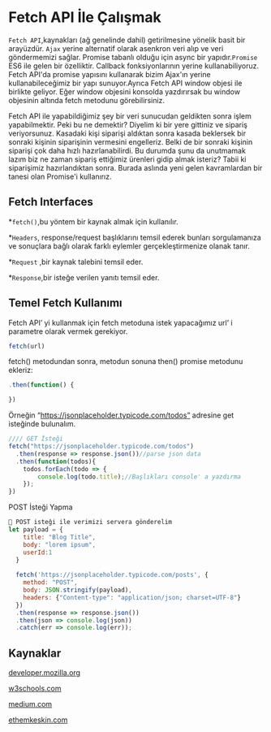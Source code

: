 # Fetch API İle Çalışmak 
`Fetch API`,kaynakları (ağ genelinde dahil)  getirilmesine yönelik basit bir arayüzdür. `Ajax` yerine alternatif olarak asenkron veri alıp ve veri göndermemizi sağlar. Promise tabanlı olduğu için async bir yapıdır.`Promise` ES6 ile gelen bir özelliktir. Callback fonksiyonlarının yerine kullanabiliyoruz. Fetch API'da promise yapısını kullanarak bizim Ajax'ın yerine kullanabileceğimiz bir yapı sunuyor.Ayrıca Fetch API  window objesi ile birlikte geliyor. Eğer window objesini konsolda yazdırırsak bu window objesinin altında fetch metodunu görebilirsiniz.

Fetch API ile yapabildiğimiz şey bir veri sunucudan geldikten sonra işlem yapabilmektir. Peki bu ne demektir? Diyelim ki bir yere gittiniz ve sipariş veriyorsunuz. Kasadaki kişi siparişi aldıktan sonra kasada beklersek bir sonraki kişinin siparişinin vermesini engelleriz. Belki de bir sonraki kişinin siparişi çok daha hızlı hazırlanabilirdi. Bu durumda şunu da unutmamak lazım biz ne zaman sipariş ettiğimiz ürenleri gidip almak isteriz? Tabii ki siparişimiz hazırlandıktan sonra. Burada aslında yeni gelen kavramlardan bir tanesi olan Promise'i kullanırız.

## Fetch Interfaces

*`fetch()`,bu yöntem bir kaynak almak için kullanılır.

*`Headers`, response/request başlıklarını temsil ederek bunları sorgulamanıza ve sonuçlara bağlı olarak farklı eylemler gerçekleştirmenize olanak tanır.

*`Request` ,bir kaynak talebini temsil eder.

*`Response`,bir isteğe verilen yanıtı temsil eder.

## Temel Fetch Kullanımı 
Fetch API’ yi kullanmak için fetch metoduna istek yapacağımız url’ i parametre olarak vermek gerekiyor.
```javascript
fetch(url)
```
fetch() metodundan sonra, metodun sonuna then() promise metodunu ekleriz:
```javascript
.then(function() {

})
```

Örneğin “https://jsonplaceholder.typicode.com/todos” adresine get isteğinde bulunalım.
```javascript
//// GET İsteği
fetch("https://jsonplaceholder.typicode.com/todos")
  .then(response => response.json())//parse json data
  .then(function(todos){
    todos.forEach(todo => {
        console.log(todo.title);//Başlıkları console' a yazdırma
    });
})
```
POST İsteği Yapma
```javascript
💭 POST isteği ile verimizi servera gönderelim  
let payload = {
    title: "Blog Title",
    body: "lorem ipsum", 
    userId:1
  }
  
  fetch('https://jsonplaceholder.typicode.com/posts', {
    method: "POST",
    body: JSON.stringify(payload),
    headers: {"Content-type": "application/json; charset=UTF-8"}
  })
  .then(response => response.json()) 
  .then(json => console.log(json))
  .catch(err => console.log(err));
```


## Kaynaklar
[developer.mozilla.org](https://developer.mozilla.org/en-US/docs/Web/API/Fetch_API)

[w3schools.com](https://www.w3schools.com/js/js_api_fetch.asp)

[medium.com](https://medium.com/@ayabellazreg/fetch-api-for-beginners-265561404598)

[ethemkeskin.com](https://www.etemkeskin.com/index.php/2021/01/19/javascript-fetch-api-kullanimi/)
